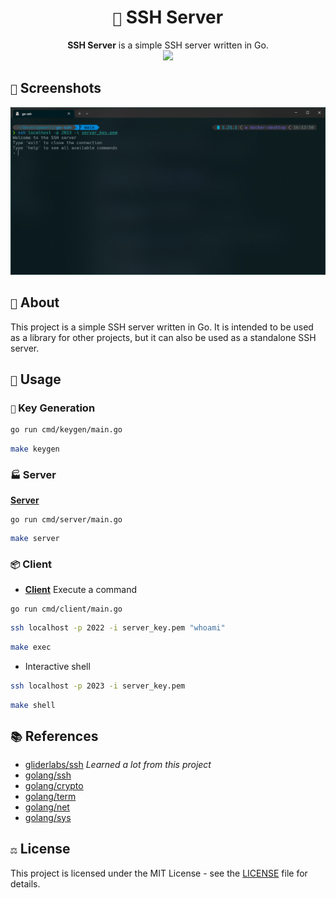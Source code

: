 <div align="center">
    <h1><code>🐰</code> SSH Server</h1>
    <strong>SSH Server</strong> is a simple SSH server written in Go.
    <div>
        <img src="./.github/images/Draugr.gif" width="256" />
    </div>
</div>

## `📸` Screenshots

![Screenshot](.github/images/screenshot.png)

## `📝` About

This project is a simple SSH server written in Go. It is intended to be used as a library for other projects, but it can also be used as a standalone SSH server.

## `🚀` Usage

### `🔐` Key Generation

```bash
go run cmd/keygen/main.go
```

```bash
make keygen
```

### `🏭` Server

**[Server](cmd/server/main.go)**

```bash
go run cmd/server/main.go
```

```bash
make server
```

### `📦` Client

- **[Client](cmd/client/main.go)** Execute a command

```bash
go run cmd/client/main.go
```

```bash
ssh localhost -p 2022 -i server_key.pem "whoami"
```

```bash
make exec
```

- Interactive shell

```bash
ssh localhost -p 2023 -i server_key.pem
```

```bash
make shell
```

## `📚` References

- [gliderlabs/ssh](https://pkg.go.dev/github.com/gliderlabs/ssh?utm_source=godoc) _Learned a lot from this project_
- [golang/ssh](https://pkg.go.dev/golang.org/x/crypto/ssh?utm_source=godoc)
- [golang/crypto](https://pkg.go.dev/golang.org/x/crypto?utm_source=godoc)
- [golang/term](https://pkg.go.dev/golang.org/x/term?utm_source=godoc)
- [golang/net](https://pkg.go.dev/golang.org/x/net?utm_source=godoc)
- [golang/sys](https://pkg.go.dev/golang.org/x/sys?utm_source=godoc)

## `⚖️` License

This project is licensed under the MIT License - see the [LICENSE](LICENSE) file for details.
